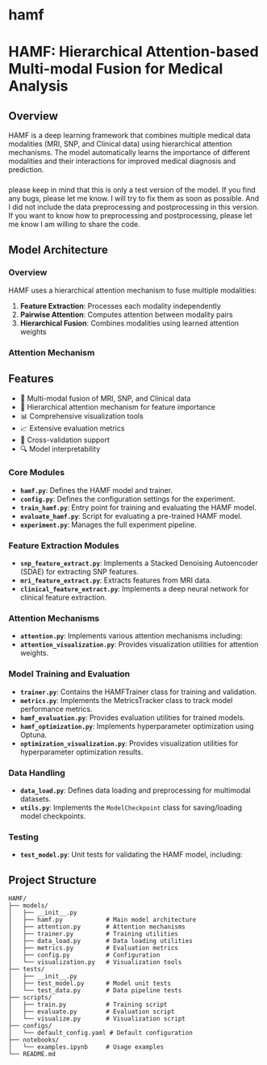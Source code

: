 # hamf
# HAMF: Hierarchical Attention-based Multi-modal Fusion for Medical Analysis

## Overview
HAMF is a deep learning framework that combines multiple medical data modalities (MRI, SNP, and Clinical data) using hierarchical attention mechanisms. The model automatically learns the importance of different modalities and their interactions for improved medical diagnosis and prediction.
### 
please keep in mind that this is only a test version of the model. If you find any bugs, please let me know. I will try to fix them as soon as possible.
And I did not include the data preprocessing and postprocessing in this version.
If you want to know how to preprocessing and postprocessing, please let me know I am willing to share the code. 

## Model Architecture

### Overview
HAMF uses a hierarchical attention mechanism to fuse multiple modalities:
1. **Feature Extraction**: Processes each modality independently
2. **Pairwise Attention**: Computes attention between modality pairs
3. **Hierarchical Fusion**: Combines modalities using learned attention weights

### Attention Mechanism

## Features
- 🧠 Multi-modal fusion of MRI, SNP, and Clinical data
- 🎯 Hierarchical attention mechanism for feature importance
- 📊 Comprehensive visualization tools
- 📈 Extensive evaluation metrics
- 🔄 Cross-validation support
- 🔍 Model interpretability

### Core Modules
- **`hamf.py`**: Defines the HAMF model and trainer.
- **`config.py`**: Defines the configuration settings for the experiment.
- **`train_hamf.py`**: Entry point for training and evaluating the HAMF model.
- **`evaluate_hamf.py`**: Script for evaluating a pre-trained HAMF model.
- **`experiment.py`**: Manages the full experiment pipeline.

### Feature Extraction Modules
- **`snp_feature_extract.py`**: Implements a Stacked Denoising Autoencoder (SDAE) for extracting SNP features.
- **`mri_feature_extract.py`**: Extracts features from MRI data.
- **`clinical_feature_extract.py`**: Implements a deep neural network for clinical feature extraction.

### Attention Mechanisms
- **`attention.py`**: Implements various attention mechanisms including:
- **`attention_visualization.py`**: Provides visualization utilities for attention weights.

### Model Training and Evaluation
- **`trainer.py`**: Contains the HAMFTrainer class for training and validation.
- **`metrics.py`**: Implements the MetricsTracker class to track model performance metrics.
- **`hamf_evaluation.py`**: Provides evaluation utilities for trained models.
- **`hamf_optimization.py`**: Implements hyperparameter optimization using Optuna.
- **`optimization_visualization.py`**: Provides visualization utilities for hyperparameter optimization results.

### Data Handling
- **`data_load.py`**: Defines data loading and preprocessing for multimodal datasets.
- **`utils.py`**: Implements the `ModelCheckpoint` class for saving/loading model checkpoints.

### Testing
- **`test_model.py`**: Unit tests for validating the HAMF model, including:

## Project Structure
```
HAMF/
├── models/
│   ├── __init__.py
│   ├── hamf.py            # Main model architecture
│   ├── attention.py       # Attention mechanisms
│   ├── trainer.py         # Training utilities
│   ├── data_load.py       # Data loading utilities
│   ├── metrics.py         # Evaluation metrics
│   ├── config.py          # Configuration
│   └── visualization.py   # Visualization tools
├── tests/
│   ├── __init__.py
│   ├── test_model.py      # Model unit tests
│   └── test_data.py       # Data pipeline tests
├── scripts/
│   ├── train.py           # Training script
│   ├── evaluate.py        # Evaluation script
│   └── visualize.py       # Visualization script
├── configs/
│   └── default_config.yaml # Default configuration
├── notebooks/
│   └── examples.ipynb     # Usage examples
└── README.md
```
